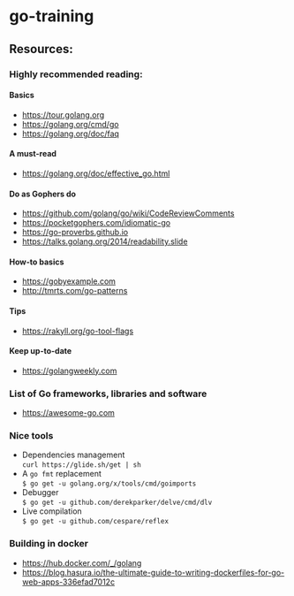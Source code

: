 # go-training

## Resources:

### Highly recommended reading:

#### Basics
* https://tour.golang.org
* https://golang.org/cmd/go
* https://golang.org/doc/faq

#### A must-read
* https://golang.org/doc/effective_go.html

#### Do as Gophers do
* https://github.com/golang/go/wiki/CodeReviewComments
* https://pocketgophers.com/idiomatic-go
* https://go-proverbs.github.io
* https://talks.golang.org/2014/readability.slide

#### How-to basics
* https://gobyexample.com
* http://tmrts.com/go-patterns

#### Tips
* https://rakyll.org/go-tool-flags

#### Keep up-to-date
* https://golangweekly.com

### List of Go frameworks, libraries and software
* https://awesome-go.com

### Nice tools
* Dependencies management \
`curl https://glide.sh/get | sh`
* A `go fmt` replacement \
`$ go get -u golang.org/x/tools/cmd/goimports`
* Debugger \
`$ go get -u github.com/derekparker/delve/cmd/dlv`
* Live compilation \
`$ go get -u github.com/cespare/reflex`

### Building in docker
* https://hub.docker.com/_/golang
* https://blog.hasura.io/the-ultimate-guide-to-writing-dockerfiles-for-go-web-apps-336efad7012c

